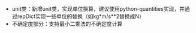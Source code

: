 * unit类：新增unit类，实现单位换算，建议使用python-quantities实现，并通过repDict实现一些单位的替换（如kg*m/s**2替换成N）
* 不确定度部分：支持最小二乘法的不确定度计算
